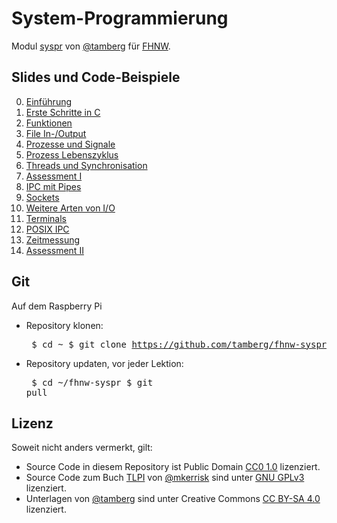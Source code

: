 # System-Programmierung
Modul [syspr]( https://www.fhnw.ch/de/studium/module/6008081) von [@tamberg](https://twitter.com/tamberg) für [FHNW](https://www.fhnw.ch/).

## Slides und Code-Beispiele

0. [Einführung](00/README.md)
1. [Erste Schritte in C](01/README.md)
2. [Funktionen](02/README.md)
3. [File In-/Output](03/README.md)
4. [Prozesse und Signale](04/README.md)
5. [Prozess Lebenszyklus](05/README.md)
6. [Threads und Synchronisation](06/README.md)
7. [Assessment I](07/README.md)
8. [IPC mit Pipes](08/README.md)
9. [Sockets](09/README.md)
10. [Weitere Arten von I/O](10/README.md)
11. [Terminals](11/README.md)
12. [POSIX IPC](12/README.md)
13. [Zeitmessung](13/README.md)
14. [Assessment II](14/README.md)

## Git
Auf dem Raspberry Pi

* Repository klonen:<pre>
    $ cd ~
    $ git clone https://github.com/tamberg/fhnw-syspr</pre>
* Repository updaten, vor jeder Lektion:<pre>
    $ cd ~/fhnw-syspr
    $ git pull</pre>

## Lizenz

Soweit nicht anders vermerkt, gilt:

* Source Code in diesem Repository ist Public Domain [CC0 1.0](https://creativecommons.org/publicdomain/zero/1.0/) lizenziert.
* Source Code zum Buch [TLPI](http://www.man7.org/tlpi/) von [@mkerrisk](https://twitter.com/mkerrisk) sind unter [GNU GPLv3](https://choosealicense.com/licenses/gpl-3.0/) lizenziert.
* Unterlagen von [@tamberg](https://twitter.com/tamberg) sind unter Creative Commons [CC BY-SA 4.0](https://creativecommons.org/licenses/by-sa/4.0/) lizenziert.
